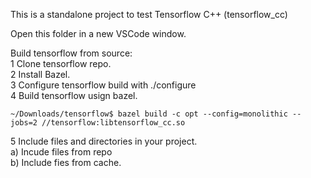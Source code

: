 This is a standalone project to test Tensorflow C++ (tensorflow_cc)

Open this folder in a new VSCode window.

Build tensorflow from source:   \
1 Clone tensorflow repo.    \
2 Install Bazel.    \
3 Configure tensorflow build with ./configure   \
4 Build tensorflow usign bazel. 
```
~/Downloads/tensorflow$ bazel build -c opt --config=monolithic --jobs=2 //tensorflow:libtensorflow_cc.so
```
5 Include files and directories in your project.    \
a) Incude files from repo   \
b) Include fies from cache. 